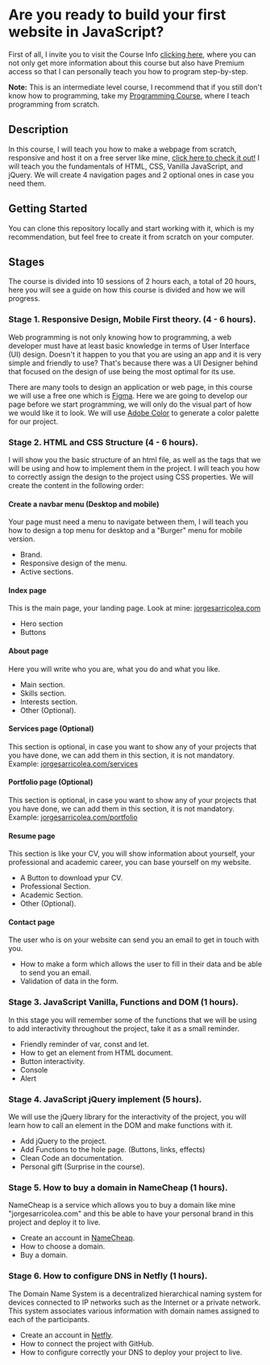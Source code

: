 # Are you ready to build your first website in JavaScript?
First of all, I invite you to visit the Course Info [clicking here](https://discord.com/channels/1084144643966517249/1088861350832394434/1100873039073263716), where you can not only get more information about this course but also have Premium access so that I can personally teach you how to program step-by-step.

**Note:** This is an intermediate level course, I recommend that if you still don't know how to programming, take my [Programming Course](https://github.com/JorgeSarricolea/Programming-Course), where I teach programming from scratch.

## Description
In this course, I will teach you how to make a webpage from scratch, responsive and host it on a free server like mine, [click here to check it out!](https://jogesarricolea.com) I will teach you the fundamentals of HTML, CSS, Vanilla JavaScript, and jQuery. We will create 4 navigation pages and 2 optional ones in case you need them.

## Getting Started
You can clone this repository locally and start working with it, which is my recommendation, but feel free to create it from scratch on your computer.

## Stages
The course is divided into 10 sessions of 2 hours each, a total of 20 hours, here you will see a guide on how this course is divided and how we will progress.

### Stage 1. Responsive Design, Mobile First theory. (4 - 6 hours).
Web programming is not only knowing how to programming, a web developer must have at least basic knowledge in terms of User Interface (UI) design. Doesn't it happen to you that you are using an app and it is very simple and friendly to use? That's because there was a UI Designer behind that focused on the design of use being the most optimal for its use.

There are many tools to design an application or web page, in this course we will use a free one which is [Figma](https://www.figma.com). Here we are going to develop our page before we start programming, we will only do the visual part of how we would like it to look. We will use [Adobe Color](https://color.adobe.com/es/create/color-wheel) to generate a color palette for our project.

### Stage 2. HTML and CSS Structure (4 - 6 hours).
I will show you the basic structure of an html file, as well as the tags that we will be using and how to implement them in the project. I will teach you how to correctly assign the design to the project using CSS properties. We will create the content in the following order:

#### Create a navbar menu (Desktop and mobile)
Your page must need a menu to navigate between them, I will teach you how to design a top menu for desktop and a "Burger" menu for mobile version. 

- Brand.
- Responsive design of the menu.
- Active sections.

#### Index page
This is the main page, your landing page. Look at mine: [jorgesarricolea.com](https://jorgesarricolea.com)

- Hero section
- Buttons

#### About page
Here you will write who you are, what you do and what you like.

- Main section.
- Skills section.
- Interests section.
- Other (Optional).

#### Services page (Optional)
This section is optional, in case you want to show any of your projects that you have done, we can add them in this section, it is not mandatory. Example: [jorgesarricolea.com/services](https://jorgesarricolea.com/services)

#### Portfolio page (Optional)
This section is optional, in case you want to show any of your projects that you have done, we can add them in this section, it is not mandatory. Example: [jorgesarricolea.com/portfolio](https://jorgesarricolea.com/portfolio)

#### Resume page
This section is like your CV, you will show information about yourself, your professional and academic career, you can base yourself on my website.

- A Button to download ypur CV.
- Professional Section.
- Academic Section.
- Other (Optional).

#### Contact page
The user who is on your website can send you an email to get in touch with you.

- How to make a form which allows the user to fill in their data and be able to send you an email.
- Validation of data in the form.

### Stage 3. JavaScript Vanilla, Functions and DOM (1 hours).
In this stage you will remember some of the functions that we will be using to add interactivity throughout the project, take it as a small reminder.

- Friendly reminder of var, const and let.
- How to get an element from HTML document.
- Button interactivity.
- Console
- Alert

### Stage 4. JavaScript jQuery implement (5 hours).
We will use the jQuery library for the interactivity of the project, you will learn how to call an element in the DOM and make functions with it.

- Add jQuery to the project.
- Add Functions to the hole page. (Buttons, links, effects)
- Clean Code an documentation.
- Personal gift (Surprise in the course).

### Stage 5. How to buy a domain in NameCheap (1 hours).
NameCheap is a service which allows you to buy a domain like mine "jorgesarricolea.com" and this be able to have your personal brand in this project and deploy it to live.

- Create an account in [NameCheap](https://www.namecheap.com).
- How to choose a domain.
- Buy a domain.

### Stage 6. How to configure DNS in Netfly (1 hours).
The Domain Name System is a decentralized hierarchical naming system for devices connected to IP networks such as the Internet or a private network. This system associates various information with domain names assigned to each of the participants.

- Create an account in [Netfly](https://app.netlify.com).
- How to connect the project with GitHub.
- How to configure correctly your DNS to deploy your project to live.
